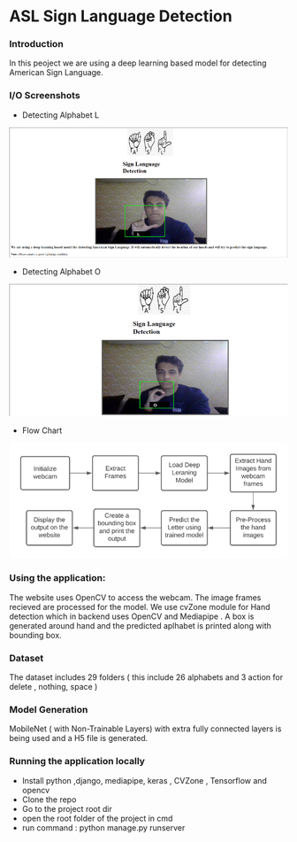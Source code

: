 # ASL Sign Language Detection

### Introduction

In this peoject we are using a deep learning based model for detecting American Sign Language.

### I/O Screenshots

- Detecting Alphabet L
 
![Alpha L Detecting](https://github.com/PrakharJindal/ASL-Language-Detection/blob/main/media/Prediction_alpha_L(Small).png)

- Detecting Alphabet O
 
![Alpha O Detecting](https://github.com/PrakharJindal/ASL-Language-Detection/blob/main/media/Prediction_alpha_O(Small).png)

- Flow Chart
 
![Flow Chart](https://github.com/PrakharJindal/ASL-Language-Detection/blob/main/media/flowchart(Small).png)

### Using the application:

The website uses OpenCV to access the webcam. The image frames recieved are processed for the model. We use cvZone module for Hand detection which in backend uses OpenCV and Mediapipe . A box is generated around hand and the predicted aplhabet is printed along with bounding box.

### Dataset

The dataset includes 29 folders ( this include 26 alphabets and 3 action for delete , nothing, space )

### Model Generation

MobileNet ( with Non-Trainable Layers) with extra fully connected layers is being used and a H5 file is generated.

### Running the application locally

- Install python ,django, mediapipe, keras , CVZone , Tensorflow and opencv 
- Clone the repo
- Go to the project root dir
- open the root folder of the project in cmd
- run command : python manage.py runserver
